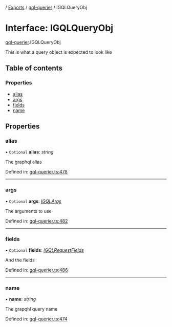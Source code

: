 [](../README.md) / [Exports](../modules.md) / [gql-querier](../modules/gql_querier.md) / IGQLQueryObj

# Interface: IGQLQueryObj

[gql-querier](../modules/gql_querier.md).IGQLQueryObj

This is what a query object is expected to look like

## Table of contents

### Properties

- [alias](gql_querier.igqlqueryobj.md#alias)
- [args](gql_querier.igqlqueryobj.md#args)
- [fields](gql_querier.igqlqueryobj.md#fields)
- [name](gql_querier.igqlqueryobj.md#name)

## Properties

### alias

• `Optional` **alias**: *string*

The graphql alias

Defined in: [gql-querier.ts:478](https://github.com/onzag/itemize/blob/11a98dec/gql-querier.ts#L478)

___

### args

• `Optional` **args**: [*IGQLArgs*](gql_querier.igqlargs.md)

The arguments to use

Defined in: [gql-querier.ts:482](https://github.com/onzag/itemize/blob/11a98dec/gql-querier.ts#L482)

___

### fields

• `Optional` **fields**: [*IGQLRequestFields*](gql_querier.igqlrequestfields.md)

And the fields

Defined in: [gql-querier.ts:486](https://github.com/onzag/itemize/blob/11a98dec/gql-querier.ts#L486)

___

### name

• **name**: *string*

The grapqhl query name

Defined in: [gql-querier.ts:474](https://github.com/onzag/itemize/blob/11a98dec/gql-querier.ts#L474)
